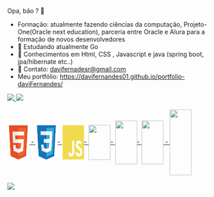 Opa, bão ? 👋

- Formação: atualmente fazendo ciẽncias da computação, Projeto-One(Oracle next education), parceria entre Oracle e Alura para a formação de novos desenvolvedores
- 📙 Estudando atualmente Go 
- 📙 Conhecimentos em Html, CSS , Javascript e java (spring boot, jpa/hibernate etc..)
- 💬 Contato: davifernadesr@gmail.com 
- Meu portfólio:  https://davifernandes01.github.io/portfolio-daviFernandes/

<div >
  <a href="https://github.com/DaviFernandes01">
  <img height="180em" src="https://github-readme-stats.vercel.app/api?username=DaviFernandes01&show_icons=true&theme=dark&include_all_commits=true&count_private=true"/>
  <img height="180em" src="https://github-readme-stats.vercel.app/api/top-langs/?username=DaviFernandes01&layout=compact&langs_count=7&theme=dark"/>
</div>
  
  
  <div style="display: inline_block"><br>
  <img align="center"  height="80" width="50" src="https://raw.githubusercontent.com/devicons/devicon/master/icons/html5/html5-original.svg"> -
  <img align="center"  height="80" width="50" src="https://raw.githubusercontent.com/devicons/devicon/master/icons/css3/css3-original.svg">-
  <img align="center"  height="80" width="50" src="https://raw.githubusercontent.com/devicons/devicon/master/icons/javascript/javascript-plain.svg">-
   <img align="center"  height="80" width="50" src="https://cdn.jsdelivr.net/gh/devicons/devicon/icons/java/java-original-wordmark.svg"/>-
    <img align="center"  height="100" width="50" src="https://cdn.jsdelivr.net/gh/devicons/devicon/icons/mysql/mysql-original-wordmark.svg"/>-
     <img align="center"  height="100" width="50" src="https://cdn.jsdelivr.net/gh/devicons/devicon/icons/spring/spring-original.svg" /> -
    <img align= "center"  height= "150" width = "50" src= "https://cdn.jsdelivr.net/gh/devicons/devicon/icons/go/go-original-wordmark.svg"/>
      
         

</div>
  
 <div>
   <br>
   <a href="https://api.whatsapp.com/send?phone=5534998733098" target="_Blank"><img heigth="200" width="200" src="https://img.shields.io/badge/WhatsApp-25D366?style=for-the-badge&logo=whatsapp&logoColor=white" target="_Blank"></a>
  </div>
